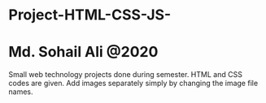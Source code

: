 # Project-HTML-CSS-JS-
# Md. Sohail Ali @2020
Small web technology projects done during semester.
HTML and CSS codes are given.
Add images separately simply by changing the image file names.

